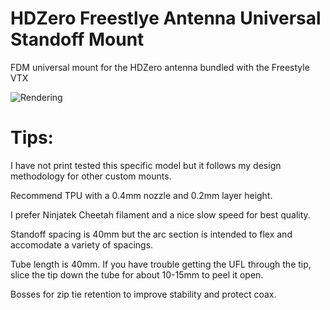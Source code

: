 # HDZero Freestlye Antenna Universal Standoff Mount

FDM universal mount for the HDZero antenna bundled with the Freestyle VTX

![Rendering](Render1.jpg)

# Tips:

I have not print tested this specific model but it follows my design methodology for other custom mounts.

Recommend TPU with a 0.4mm nozzle and 0.2mm layer height.

I prefer Ninjatek Cheetah filament and a nice slow speed for best quality.

Standoff spacing is 40mm but the arc section is intended to flex and accomodate a variety of spacings.

Tube length is 40mm. If you have trouble getting the UFL through the tip, slice the tip down the tube for about 10-15mm to peel it open.

Bosses for zip tie retention to improve stability and protect coax.
